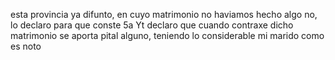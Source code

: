 esta provincia ya difunto, en cuyo matrimonio no haviamos hecho algo
no, lo declaro para que conste
5a
Yt declaro que cuando contraxe dicho matrimonio se aporta
pital alguno, teniendo lo considerable mi marido como es noto